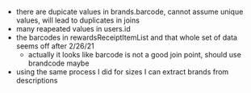 - there are dupicate values in brands.barcode, cannot assume unique values, will lead to duplicates in joins  
-  many reapeated values in users.id
- the barcodes in rewardsReceiptItemList and that whole set of data seems off after 2/26/21
  - actually it looks like barcode is not a good join point, should use brandcode maybe
- using the same process I did for sizes I can extract brands from descriptions